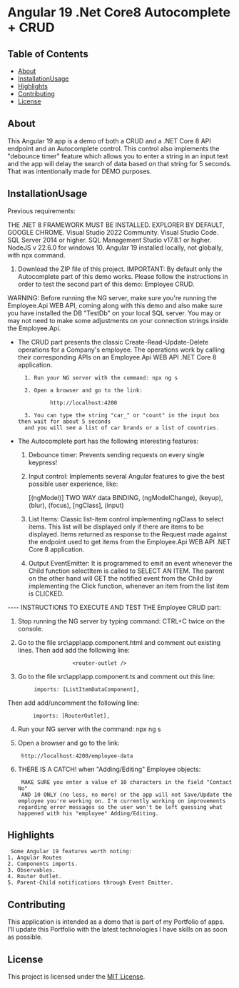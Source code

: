 # Angular 19 .Net Core8 Autocomplete + CRUD

## Table of Contents
- [About](#about)
- [InstallationUsage](#installationusage)
- [Highlights](#highlights)
- [Contributing](#contributing)
- [License](#license)

## About
This Angular 19 app is a demo of both a CRUD and a .NET Core 8 API endpoint and an Autocomplete control. This control also implements the "debounce timer" feature which allows you to enter a string in an input text and the app will delay the search of data based on that string for 5 seconds. That was intentionally made for DEMO purposes.

## InstallationUsage

  Previous requirements:

  THE .NET 8 FRAMEWORK MUST BE INSTALLED.
  EXPLORER BY DEFAULT, GOOGLE CHROME.
  Visual Studio 2022 Community.
  Visual Studio Code.
  SQL Server 2014 or higher.
  SQL Management Studio v17.8.1 or higher.
  NodeJS v 22.6.0 for windows 10.
  Angular 19 installed locally, not globally, with npx command.
  
1. Download the ZIP file of this project.
IMPORTANT: 
        By default only the Autocomplete part of this demo works.
        Please follow the instructions in order to test the second part of this demo:
        Employee CRUD. 

WARNING: Before running the NG server, make sure you're running the Employee.Api WEB API, coming along with this demo and also make sure you have installed the DB "TestDb" on your local SQL server. You may or may not need to make some adjustments on your connection strings inside the Employee.Api.


- The CRUD part presents the classic Create-Read-Update-Delete operations for a Company's employee. The operations work by calling their corresponding APIs on an Employee.Api WEB API .NET Core 8 application.


        1. Run your NG server with the command: npx ng s

        2. Open a browser and go to the link:

                http://localhost:4200

        3. You can type the string "car_" or "count" in the input box then wait for about 5 seconds
        and you will see a list of car brands or a list of countries.



- The Autocomplete part has the following interesting features:

    1. Debounce timer: Prevents sending requests on every single
                       keypress!
    2. Input control: Implements several Angular features to give the best possible user experience, like:

        [(ngModel)] TWO WAY data BINDING,
        (ngModelChange),
        (keyup),
        (blur),
        (focus),
        [ngClass],
        (input) 


    3. List Items: Classic list-item control implementing ngClass to
                     select items. This list will be displayed only if there are items to be displayed. Items returned as response to the Request made against the endpoint used to get items from the Employee.Api WEB API .NET Core 8 application.

    4. Output EventEmitter: It is programmed to emit an event
                         whenever the Child function selectItem is called to SELECT AN ITEM.
                         The parent on the other hand will GET the notified event from the Child by implementing the Click function, whenever an item from the list item is CLICKED.

---- INSTRUCTIONS TO EXECUTE AND TEST THE Employee CRUD part:

1. Stop running the NG server by typing command: CTRL+C twice on the console.

2. Go to the file src\app\app.component.html and comment out existing lines. Then add
add the following line:

                        <router-outlet />

3. Go to the file src\app\app.component.ts and comment out this line:

            imports: [ListItemDataComponent],

 Then add add/uncomment the following line:

            imports: [RouterOutlet],

4. Run your NG server with the command: npx ng s

5. Open a browser and go to the link:

        http://localhost:4200/employee-data

6. THERE IS A CATCH! when "Adding/Editing" Employee objects:

        MAKE SURE you enter a value of 10 characters in the field "Contact No"
        AND 10 ONLY (no less, no more) or the app will not Save/Update the employee you're working on. I'm currently working on improvements regarding error messages so the user won't be left guessing what happened with his "employee" Adding/Editing.

## Highlights

     Some Angular 19 features worth noting:
    1. Angular Routes
    2. Components imports.
    3. Observables.
    4. Router Outlet.
    5. Parent-Child notifications through Event Emitter.
          
## Contributing
 This application is intended as a demo that is part of my Portfolio of apps. 
 I'll update this Portfolio with the latest technologies I have skills on as soon as possible.

## License
This project is licensed under the [MIT License](LICENSE).
